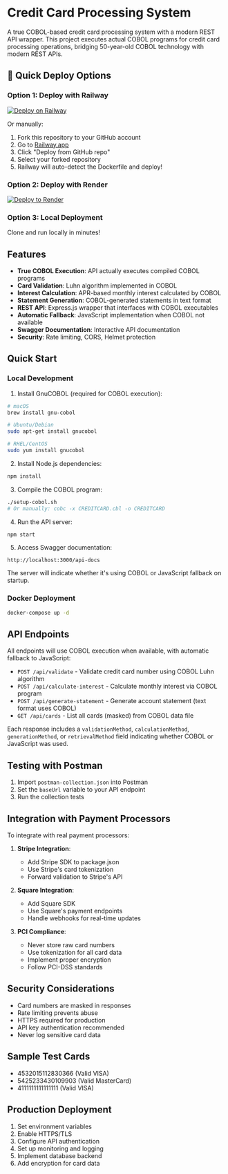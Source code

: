 # Credit Card Processing System

A true COBOL-based credit card processing system with a modern REST API wrapper. This project executes actual COBOL programs for credit card processing operations, bridging 50-year-old COBOL technology with modern REST APIs.

## 🚀 Quick Deploy Options

### Option 1: Deploy with Railway

[![Deploy on Railway](https://railway.app/button.svg)](https://railway.app/template/github/jfuginay/cobol-credit-api)

Or manually:
1. Fork this repository to your GitHub account
2. Go to [Railway.app](https://railway.app/new)
3. Click "Deploy from GitHub repo"
4. Select your forked repository
5. Railway will auto-detect the Dockerfile and deploy!

### Option 2: Deploy with Render
[![Deploy to Render](https://render.com/images/deploy-to-render-button.svg)](https://render.com/deploy)

### Option 3: Local Deployment
Clone and run locally in minutes!

## Features

- **True COBOL Execution**: API actually executes compiled COBOL programs
- **Card Validation**: Luhn algorithm implemented in COBOL
- **Interest Calculation**: APR-based monthly interest calculated by COBOL
- **Statement Generation**: COBOL-generated statements in text format
- **REST API**: Express.js wrapper that interfaces with COBOL executables
- **Automatic Fallback**: JavaScript implementation when COBOL not available
- **Swagger Documentation**: Interactive API documentation
- **Security**: Rate limiting, CORS, Helmet protection

## Quick Start

### Local Development

1. Install GnuCOBOL (required for COBOL execution):
```bash
# macOS
brew install gnu-cobol

# Ubuntu/Debian
sudo apt-get install gnucobol

# RHEL/CentOS
sudo yum install gnucobol
```

2. Install Node.js dependencies:
```bash
npm install
```

3. Compile the COBOL program:
```bash
./setup-cobol.sh
# Or manually: cobc -x CREDITCARD.cbl -o CREDITCARD
```

4. Run the API server:
```bash
npm start
```

5. Access Swagger documentation:
```
http://localhost:3000/api-docs
```

The server will indicate whether it's using COBOL or JavaScript fallback on startup.

### Docker Deployment

```bash
docker-compose up -d
```

## API Endpoints

All endpoints will use COBOL execution when available, with automatic fallback to JavaScript:

- `POST /api/validate` - Validate credit card number using COBOL Luhn algorithm
- `POST /api/calculate-interest` - Calculate monthly interest via COBOL program
- `POST /api/generate-statement` - Generate account statement (text format uses COBOL)
- `GET /api/cards` - List all cards (masked) from COBOL data file

Each response includes a `validationMethod`, `calculationMethod`, `generationMethod`, or `retrievalMethod` field indicating whether COBOL or JavaScript was used.

## Testing with Postman

1. Import `postman-collection.json` into Postman
2. Set the `baseUrl` variable to your API endpoint
3. Run the collection tests

## Integration with Payment Processors

To integrate with real payment processors:

1. **Stripe Integration**:
   - Add Stripe SDK to package.json
   - Use Stripe's card tokenization
   - Forward validation to Stripe's API

2. **Square Integration**:
   - Add Square SDK
   - Use Square's payment endpoints
   - Handle webhooks for real-time updates

3. **PCI Compliance**:
   - Never store raw card numbers
   - Use tokenization for all card data
   - Implement proper encryption
   - Follow PCI-DSS standards

## Security Considerations

- Card numbers are masked in responses
- Rate limiting prevents abuse
- HTTPS required for production
- API key authentication recommended
- Never log sensitive card data

## Sample Test Cards

- 4532015112830366 (Valid VISA)
- 5425233430109903 (Valid MasterCard)
- 4111111111111111 (Valid VISA)

## Production Deployment

1. Set environment variables
2. Enable HTTPS/TLS
3. Configure API authentication
4. Set up monitoring and logging
5. Implement database backend
6. Add encryption for card data
